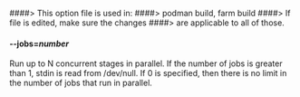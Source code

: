 ####> This option file is used in:
####>   podman build, farm build
####> If file is edited, make sure the changes
####> are applicable to all of those.
#### **--jobs**=*number*

Run up to N concurrent stages in parallel.  If the number of jobs is greater
than 1, stdin is read from /dev/null.  If 0 is specified, then there is
no limit in the number of jobs that run in parallel.

